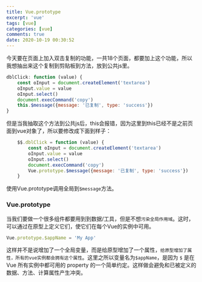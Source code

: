 ```yaml
---
title: Vue.prototype
excerpt: 'vue'
tags: [vue]
categories: [vue]
comments: true
date: 2020-10-19 00:30:52
---
```



今天要在页面上加入双击复制的功能，一共18个页面，都要加上这个功能，所以我想抽出来这个复制到剪贴板到方法，放到公共js里。

```js
dblClick: function (value) {
    const oInput = document.createElement('textarea')
    oInput.value = value
    oInput.select()
    document.execCommand('copy')
    this.$message({message: '已复制', type: 'success'})
}
```

但是当我抽取这个方法到公共js后，this会报错，因为这里到this已经不是之前页面到vue对象了，所以要修改成下面到样子：

```js
    $$.dblClick = function (value) {
        const oInput = document.createElement('textarea')
        oInput.value = value
        oInput.select()
        document.execCommand('copy')
        Vue.prototype.$message({message: '已复制', type: 'success'})
    }
```

使用Vue.prototype调用全局到`$message`方法。

### Vue.prototype

当我们要做一个很多组件都要用到到数据/工具，但是不想`污染全局作用域`。这时，可以通过在原型上定义它们，使它们在每个Vue的实例中可用。

```js
Vue.prototype.$appName = 'My App'
```

这样并不是说增加了一个全局变量，而是给原型增加了一个属性，`给原型增加了属性，所有的vue实例都会拥有这个属性`。这里之所以变量名为`$appName`，是因为 `$` 是在 Vue 所有实例中都可用的 property 的一个简单约定。这样做会避免和已被定义的数据、方法、计算属性产生冲突。



